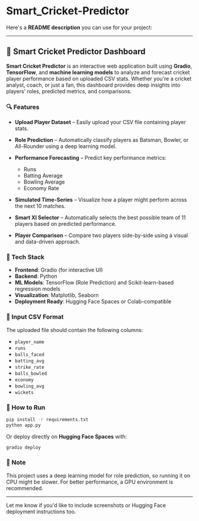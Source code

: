 # Smart_Cricket-Predictor

Here's a **README description** you can use for your project:

---

## 🏏 Smart Cricket Predictor Dashboard

**Smart Cricket Predictor** is an interactive web application built using **Gradio**, **TensorFlow**, and **machine learning models** to analyze and forecast cricket player performance based on uploaded CSV stats. Whether you're a cricket analyst, coach, or just a fan, this dashboard provides deep insights into players' roles, predicted metrics, and comparisons.

### 🔍 Features

* **Upload Player Dataset** – Easily upload your CSV file containing player stats.
* **Role Prediction** – Automatically classify players as Batsman, Bowler, or All-Rounder using a deep learning model.
* **Performance Forecasting** – Predict key performance metrics:

  * Runs
  * Batting Average
  * Bowling Average
  * Economy Rate
* **Simulated Time-Series** – Visualize how a player might perform across the next 10 matches.
* **Smart XI Selector** – Automatically selects the best possible team of 11 players based on predicted performance.
* **Player Comparison** – Compare two players side-by-side using a visual and data-driven approach.

### 🧠 Tech Stack

* **Frontend**: Gradio (for interactive UI)
* **Backend**: Python
* **ML Models**: TensorFlow (Role Prediction) and Scikit-learn-based regression models
* **Visualization**: Matplotlib, Seaborn
* **Deployment Ready**: Hugging Face Spaces or Colab-compatible

### 📁 Input CSV Format

The uploaded file should contain the following columns:

* `player_name`
* `runs`
* `balls_faced`
* `batting_avg`
* `strike_rate`
* `balls_bowled`
* `economy`
* `bowling_avg`
* `wickets`

### 🚀 How to Run

```bash
pip install -r requirements.txt
python app.py
```

Or deploy directly on **Hugging Face Spaces** with:

```bash
gradio deploy
```

### 📌 Note

This project uses a deep learning model for role prediction, so running it on CPU might be slower. For better performance, a GPU environment is recommended.

---

Let me know if you'd like to include screenshots or Hugging Face deployment instructions too.
